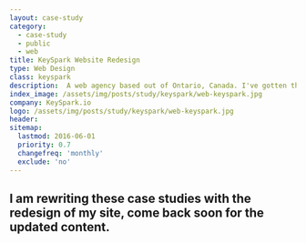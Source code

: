 ```yaml
---
layout: case-study
category:
  - case-study
  - public
  - web
title: KeySpark Website Redesign
type: Web Design
class: keyspark
description:  A web agency based out of Ontario, Canada. I've gotten the chance to redesign their website and do their branding. This is a two part project for Web Design and Branding
index_image: /assets/img/posts/study/keyspark/web-keyspark.jpg
company: KeySpark.io
logo: /assets/img/posts/study/keyspark/web-keyspark.jpg
header:
sitemap:
  lastmod: 2016-06-01
  priority: 0.7
  changefreq: 'monthly'
  exclude: 'no'
---
```

## I am rewriting these case studies with the redesign of my site, come back soon for the updated content.
